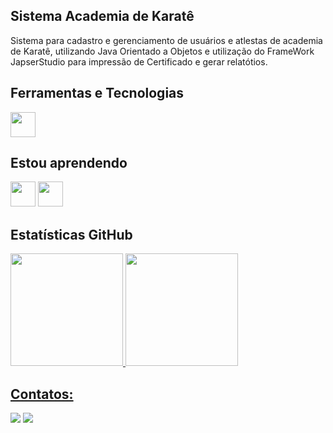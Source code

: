 ## Sistema Academia de Karatê

Sistema para cadastro e gerenciamento de usuários e atlestas de academia de Karatê, utilizando Java Orientado a Objetos e utilização do FrameWork JapserStudio para impressão de Certificado e gerar relatótios.

## Ferramentas e Tecnologias

<img src="https://cdn.jsdelivr.net/gh/devicons/devicon/icons/git/git-original.svg" width="40" height="40"/>

## Estou aprendendo

<img src="https://cdn.jsdelivr.net/gh/devicons/devicon/icons/java/java-original.svg" width="40" height="40"/> <img src="https://cdn.jsdelivr.net/gh/devicons/devicon/icons/linux/linux-original.svg" width="40" height="40"/>

## Estatísticas GitHub

<div>
<a href="https://github.com/niltonbrito">
<img height="180em" src="https://github-readme-stats.vercel.app/api/top-langs/?username=niltonbrito&layout=compact&langs_count=7&theme=dracula"/>
<img height="180em" src="https://github-readme-stats.vercel.app/api?username=niltonbrito&show_icons=true&theme=dracula&include_all_commits=true&count_private=true"/>
</div>
  
## Contatos:

<div>
<!--<a href="https://www.youtube.com/seu-canal-youtube-aqui" target="_blank"><img src="https://img.shields.io/badge/YouTube-FF0000?style=for-the-badge&logo=youtube&logoColor=white" target="_blank"></a>
<a href="https://instagram.com/seu-usuário-instagram-aqui" target="_blank"><img src="https://img.shields.io/badge/-Instagram-%23E4405F?style=for-the-badge&logo=instagram&logoColor=white" target="_blank"></a>
<a href="https://www.twitch.tv/seu-usuário-aqui" target="_blank"><img src="https://img.shields.io/badge/Twitch-9146FF?style=for-the-badge&logo=twitch&logoColor=white" target="_blank"></a>-->
<a href = "mailto:nilton.brito@outlook.com"><img src="https://img.shields.io/badge/Gmail-D14836?style=for-the-badge&logo=gmail&logoColor=white" target="_blank"></a>
<a href="https://www.linkedin.com/in/niltonbrito" target="_blank"><img src="https://img.shields.io/badge/-LinkedIn-%230077B5?style=for-the-badge&logo=linkedin&logoColor=white" target="_blank"></a>   
</div>
